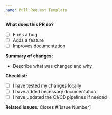 ```yaml
---
name: Pull Request Template
---
```


**What does this PR do?**
- [ ] Fixes a bug
- [ ] Adds a feature
- [ ] Improves documentation

**Summary of changes:**
- Describe what was changed and why

**Checklist:**
- [ ] I have tested my changes locally
- [ ] I have added necessary documentation
- [ ] I have updated the CI/CD pipelines if needed

**Related Issues:**
Closes #[Issue Number]